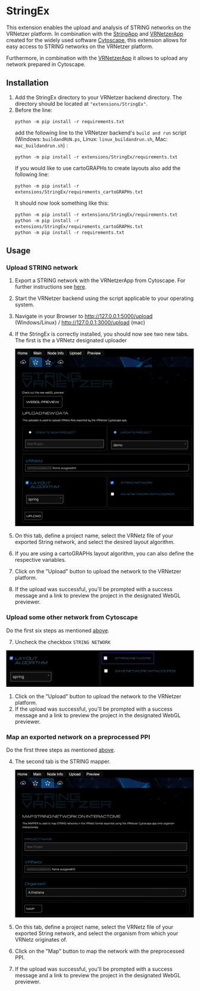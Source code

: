# StringEx

This extension enables the upload and analysis of STRING networks on the VRNetzer platform. In combination with the [StringApp](https://apps.cytoscape.org/apps/stringapp) and [VRNetzerApp](https://github.com/menchelab/STRING-VRNetzer/blob/main/cytoscapeApp/VRNetzerApp/target/VRNetzerApp-1.0.0.jar) created for the widely used software [Cytoscape](https://cytoscape.org/), this extension allows for easy access to STRING networks on the VRNetzer platform.

Furthermore, in combination with the [VRNetzerApp](https://github.com/menchelab/STRING-VRNetzer/blob/main/cytoscapeApp/VRNetzerApp/target/VRNetzerApp-1.0.0.jar) it allows to upload any network prepared in Cytoscape.

## Installation

1. Add the StringEx directory to your VRNetzer backend directory. The directory should be located at `"extensions/StringEx"`.
2. Before the line:
   ```
   python -m pip install -r requirements.txt
   ```
   add the following line to the VRNetzer backend's `build and run` script (Windows: `buildandRUN.ps`, Linux: `linux_buildandrun.sh`, Mac: `mac_buildandrun.sh`) :
   ```
   python -m pip install -r extensions/StringEx/requirements.txt
   ```
   If you would like to use cartoGRAPHs to create layouts also add the following line:
   ```
   python -m pip install -r extensions/StringEx/requirements_cartoGRAPHs.txt
   ```
   It should now look something like this:
   ```
   python -m pip install -r extensions/StringEx/requirements.txt
   python -m pip install -r extensions/StringEx/requirements_cartoGRAPHs.txt
   python -m pip install -r requirements.txt
   ```

## Usage

### Upload STRING network

1. Export a STRING network with the VRNetzerApp from Cytoscape. For further instructions see [here](https://github.com/menchelab/STRING-VRNetzer).
2. Start the VRNetzer backend using the script applicable to your operating system.
3. Navigate in your Browser to http://127.0.0.1:5000/upload (Windows/Linux) / http://127.0.0.1:3000/upload (mac)
4. If the StringEx is correctly installed, you should now see two new tabs. The first is the a VRNetz designated uploader

   <img src="https://raw.githubusercontent.com/menchelab/STRING-VRNetzer/main/pictures/uploader_tabs_1.png?token=GHSAT0AAAAAABY6FADQ6JNPWKJBGDUBW6HEY356G5Q" alt="Picture that visualizes the location of the StringEx uploader tab">

5. On this tab, define a project name, select the VRNetz file of your exported String network, and select the desired layout algorithm.
6. If you are using a cartoGRAPHs layout algorithm, you can also define the respective variables.
7. Click on the "Upload" button to upload the network to the VRNetzer platform.
8. If the upload was successful, you'll be prompted with a success message and a link to preview the project in the designated WebGL previewer.

### Upload some other network from Cytoscape

Do the first six steps as mentioned [above](#upload-string-network).

7. Uncheck the checkbox `STRING NETWORK`

<img src="https://raw.githubusercontent.com/menchelab/STRING-VRNetzer/main/pictures/non_string.png?token=GHSAT0AAAAAABY6FADRI3WTTC3QQC5H57IWY356GIA" alt="Picture that visualizes the where the checkbox can be found">

1. Click on the "Upload" button to upload the network to the VRNetzer platform.
2. If the upload was successful, you'll be prompted with a success message and a link to preview the project in the designated WebGL previewer.

### Map an exported network on a preprocessed PPI

Do the first three steps as mentioned [above](#upload-string-network).

4. The second tab is the STRING mapper.

   <img src="https://raw.githubusercontent.com/menchelab/STRING-VRNetzer/main/pictures/uploader_tabs_2.png?token=GHSAT0AAAAAABY6FADQKPPPP5GEM3SLMK4YY356JTA" alt="Picture that visualizes the location of the StringEx map tab.">

5. On this tab, define a project name, select the VRNetz file of your exported String network, and select the organism from which your VRNetz originates of.
6. Click on the "Map" button to map the network with the preprocessed PPI.
7. If the upload was successful, you'll be prompted with a success message and a link to preview the project in the designated WebGL previewer.
